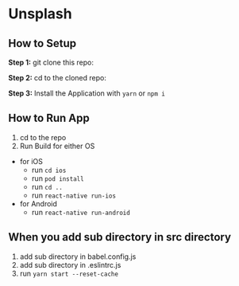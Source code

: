 # Unsplash
## How to Setup

**Step 1:** git clone this repo:

**Step 2:** cd to the cloned repo:

**Step 3:** Install the Application with `yarn` or `npm i`


## How to Run App

1. cd to the repo
2. Run Build for either OS
  * for iOS
    * run `cd ios`
    * run `pod install`
    * run `cd ..`
    * run `react-native run-ios`
  * for Android
    * run `react-native run-android`
## When you add sub directory in src directory
1. add sub directory in babel.config.js
2. add sub directory in .eslintrc.js
3. run `yarn start --reset-cache`

